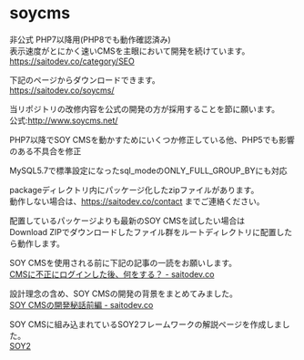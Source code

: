 # soycms
非公式 PHP7以降用(PHP8でも動作確認済み)  
表示速度がとにかく速いCMSを主眼において開発を続けています。  
https://saitodev.co/category/SEO  

下記のページからダウンロードできます。  
https://saitodev.co/soycms/
  
当リポジトリの改修内容を公式の開発の方が採用することを節に願います。  
公式:http://www.soycms.net/  
  
PHP7以降でSOY CMSを動かすためにいくつか修正している他、PHP5でも影響のある不具合を修正  
  
MySQL5.7で標準設定になったsql_modeのONLY_FULL_GROUP_BYにも対応  

packageディレクトリ内にパッケージ化したzipファイルがあります。  
動作しない場合は、https://saitodev.co/contact までご連絡ください。


配置しているパッケージよりも最新のSOY CMSを試したい場合は  
Download ZIPでダウンロードしたファイル群をルートディレクトリに配置したら動作します。  
  
  
SOY CMSを使用される前に下記の記事の一読をお願いします。  
[CMSに不正にログインした後、何をする？ - saitodev.co](https://saitodev.co/article/519)
  
  
設計理念の含め、SOY CMSの開発の背景をまとめてみました。  
[SOY CMSの開発秘話前編 - saitodev.co](https://saitodev.co/article/1584)
  
  
SOY CMSに組み込まれているSOY2フレームワークの解説ページを作成しました。  
[SOY2](https://saitodev.co/soycms/soy2/)
